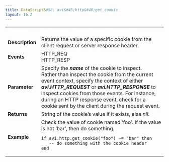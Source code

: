 ```yaml
---
title: DataScript&#58; avi&#46;http&#46;get_cookie
layout: 16.2
---
```

<table class="table table-hover table table-bordered table-hover">  
<tbody>       
<tr>   
<td><font size="3" color="white"><strong>Function</strong></font></td>
<td><font color="white"><b>avi.http.get_cookie( name [, context] )</b></font></td>
</tr>
<tr>   
<td><font size="3"><strong>Description</strong></font></td>
<td>Returns the value of a specific cookie from the client request or server response header.</td>
</tr>
<tr>   
<td><font size="3"><strong>Events</strong></font></td>
<td>HTTP_REQ<br> HTTP_RESP</td>
</tr>
<tr>   
<td><font size="3"><strong>Parameter</strong></font></td>
<td>Specify the <strong><em>name</em> </strong>of the cookie to inspect.<br> Rather than inspect the cookie from the current event context, specify the context of either <strong><em>avi.HTTP_REQUEST</em></strong> or <strong><em>avi.HTTP_RESPONSE</em></strong> to inspect cookies from those events.  For instance, during an HTTP response event, check for a cookie sent by the client during the request event.</td>
</tr>
<tr>   
<td><font size="3"><strong>Returns</strong></font></td>
<td>String of the cookie’s value if it exists, else <em>nil</em>.</td>
</tr>
<tr>   
<td><font size="3"><strong>Example</strong></font></td>
<td>Check the value of cookie named ‘foo’. If the value is not ‘bar’, then do something.<br> 
<!-- Crayon Syntax Highlighter v2.7.1 --> <pre><code class="language-lua">if avi.http.get_cookie("foo") ~= "bar" then
   -- do something with the cookie header
end</code></pre> 
<!-- [Format Time: 0.0011 seconds] --></td>
</tr>
</tbody>
</table> 